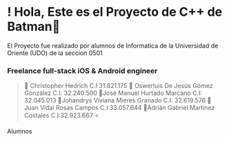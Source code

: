 # !  Hola, Este es el Proyecto de C++ de Batman👋
El Proyecto fue realizado por alumnos de Informatica de la Universidad de Oriente (UDO) de la seccion 0501
### Freelance full-stack iOS & Android engineer


> 👥 Christopher Hedrich C.I 31.821.175
> 👥 Oswerluis De Jesús Gómez González C.I. 32.240.500
> 👥José Manuel Hurtado Marcano C.I: 32.045.013
> 👥Johandrys Viviana Mieres Granado C.I: 32.619.576
> 👥Juan Vidal Rosas Campos C.I 33.057.644
> 👥Adrián Gabriel Martinez Costales C.I:32.923.667
> ⭐️ 
>




Alumnos



